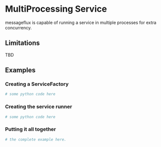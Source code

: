 # MultiProcessing Service

messageflux is capable of running a service in multiple processes for extra concurrency.

## Limitations

TBD

## Examples

### Creating a ServiceFactory

```python
# some python code here
```

### Creating the service runner

```python
# some python code here
```

### Putting it all together

```python
# the complete example here.
```